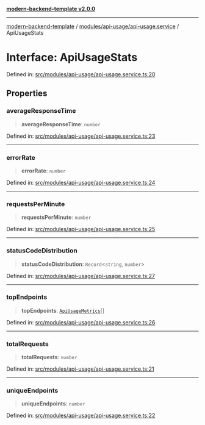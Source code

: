 [**modern-backend-template v2.0.0**](../../../../README.md)

***

[modern-backend-template](../../../../modules.md) / [modules/api-usage/api-usage.service](../README.md) / ApiUsageStats

# Interface: ApiUsageStats

Defined in: [src/modules/api-usage/api-usage.service.ts:20](https://github.com/maemreyo/saas-4cus-nodejs/blob/2a5b3f3aa11335dfa561e80e1feabb8e6084261e/src/modules/api-usage/api-usage.service.ts#L20)

## Properties

### averageResponseTime

> **averageResponseTime**: `number`

Defined in: [src/modules/api-usage/api-usage.service.ts:23](https://github.com/maemreyo/saas-4cus-nodejs/blob/2a5b3f3aa11335dfa561e80e1feabb8e6084261e/src/modules/api-usage/api-usage.service.ts#L23)

***

### errorRate

> **errorRate**: `number`

Defined in: [src/modules/api-usage/api-usage.service.ts:24](https://github.com/maemreyo/saas-4cus-nodejs/blob/2a5b3f3aa11335dfa561e80e1feabb8e6084261e/src/modules/api-usage/api-usage.service.ts#L24)

***

### requestsPerMinute

> **requestsPerMinute**: `number`

Defined in: [src/modules/api-usage/api-usage.service.ts:25](https://github.com/maemreyo/saas-4cus-nodejs/blob/2a5b3f3aa11335dfa561e80e1feabb8e6084261e/src/modules/api-usage/api-usage.service.ts#L25)

***

### statusCodeDistribution

> **statusCodeDistribution**: `Record`\<`string`, `number`\>

Defined in: [src/modules/api-usage/api-usage.service.ts:27](https://github.com/maemreyo/saas-4cus-nodejs/blob/2a5b3f3aa11335dfa561e80e1feabb8e6084261e/src/modules/api-usage/api-usage.service.ts#L27)

***

### topEndpoints

> **topEndpoints**: [`ApiUsageMetrics`](ApiUsageMetrics.md)[]

Defined in: [src/modules/api-usage/api-usage.service.ts:26](https://github.com/maemreyo/saas-4cus-nodejs/blob/2a5b3f3aa11335dfa561e80e1feabb8e6084261e/src/modules/api-usage/api-usage.service.ts#L26)

***

### totalRequests

> **totalRequests**: `number`

Defined in: [src/modules/api-usage/api-usage.service.ts:21](https://github.com/maemreyo/saas-4cus-nodejs/blob/2a5b3f3aa11335dfa561e80e1feabb8e6084261e/src/modules/api-usage/api-usage.service.ts#L21)

***

### uniqueEndpoints

> **uniqueEndpoints**: `number`

Defined in: [src/modules/api-usage/api-usage.service.ts:22](https://github.com/maemreyo/saas-4cus-nodejs/blob/2a5b3f3aa11335dfa561e80e1feabb8e6084261e/src/modules/api-usage/api-usage.service.ts#L22)
